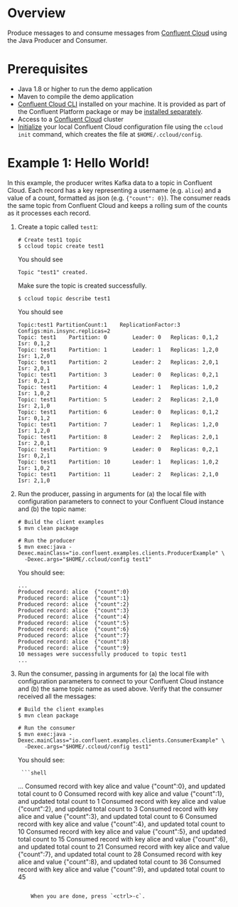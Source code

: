 # Overview

Produce messages to and consume messages from [Confluent Cloud](https://www.confluent.io/confluent-cloud/) using the Java Producer and Consumer.


# Prerequisites

* Java 1.8 or higher to run the demo application
* Maven to compile the demo application
* [Confluent Cloud CLI](https://docs.confluent.io/current/cloud/cli/install.html) installed on your machine. It is provided as part of the Confluent Platform package or may be [installed separately](https://docs.confluent.io/current/cloud/cli/install.html).
* Access to a [Confluent Cloud](https://www.confluent.io/confluent-cloud/) cluster
* [Initialize](https://docs.confluent.io/current/cloud/cli/multi-cli.html#connect-ccloud-cli-to-a-cluster) your local Confluent Cloud configuration file using the `ccloud init` command, which creates the file at `$HOME/.ccloud/config`.

# Example 1: Hello World!

In this example, the producer writes Kafka data to a topic in Confluent Cloud. 
Each record has a key representing a username (e.g. `alice`) and a value of a count, formatted as json (e.g. `{"count": 0}`).
The consumer reads the same topic from Confluent Cloud and keeps a rolling sum of the counts as it processes each record.

1. Create a topic called `test1`:

	```shell
	# Create test1 topic
	$ ccloud topic create test1
	```
	You should see
	
	```
	Topic "test1" created.
	```
	Make sure the topic is created successfully.
	
	```shell
	$ ccloud topic describe test1
	```
	
	You should see

	```
	Topic:test1	PartitionCount:1	ReplicationFactor:3	Configs:min.insync.replicas=2
	Topic: test1	Partition: 0		Leader: 0	Replicas: 0,1,2	Isr: 0,1,2
	Topic: test1	Partition: 1		Leader: 1	Replicas: 1,2,0	Isr: 1,2,0
	Topic: test1	Partition: 2		Leader: 2	Replicas: 2,0,1	Isr: 2,0,1
	Topic: test1	Partition: 3		Leader: 0	Replicas: 0,2,1	Isr: 0,2,1
	Topic: test1	Partition: 4		Leader: 1	Replicas: 1,0,2	Isr: 1,0,2
	Topic: test1	Partition: 5		Leader: 2	Replicas: 2,1,0	Isr: 2,1,0
	Topic: test1	Partition: 6		Leader: 0	Replicas: 0,1,2	Isr: 0,1,2
	Topic: test1	Partition: 7		Leader: 1	Replicas: 1,2,0	Isr: 1,2,0
	Topic: test1	Partition: 8		Leader: 2	Replicas: 2,0,1	Isr: 2,0,1
	Topic: test1	Partition: 9		Leader: 0	Replicas: 0,2,1	Isr: 0,2,1
	Topic: test1	Partition: 10		Leader: 1	Replicas: 1,0,2	Isr: 1,0,2
	Topic: test1	Partition: 11		Leader: 2	Replicas: 2,1,0	Isr: 2,1,0
	```

2. Run the producer, passing in arguments for (a) the local file with configuration parameters to connect to your Confluent Cloud instance and (b) the topic name:

	```shell
	# Build the client examples
	$ mvn clean package
	
	# Run the producer
	$ mvn exec:java -Dexec.mainClass="io.confluent.examples.clients.ProducerExample" \
	  -Dexec.args="$HOME/.ccloud/config test1"
	```

	You should see:
	
	```shell
	...
	Produced record: alice	{"count":0}
	Produced record: alice	{"count":1}
	Produced record: alice	{"count":2}
	Produced record: alice	{"count":3}
	Produced record: alice	{"count":4}
	Produced record: alice	{"count":5}
	Produced record: alice	{"count":6}
	Produced record: alice	{"count":7}
	Produced record: alice	{"count":8}
	Produced record: alice	{"count":9}
	10 messages were successfully produced to topic test1
	...
	```

3. Run the consumer, passing in arguments for (a) the local file with configuration parameters to connect to your Confluent Cloud instance and (b) the same topic name as used above. Verify that the consumer received all the messages:

	```shell
	# Build the client examples
	$ mvn clean package
	
	# Run the consumer
	$ mvn exec:java -Dexec.mainClass="io.confluent.examples.clients.ConsumerExample" \
	  -Dexec.args="$HOME/.ccloud/config test1"
	```

	You should see:

        ```shell
	...
	Consumed record with key alice and value {"count":0}, and updated total count to 0
	Consumed record with key alice and value {"count":1}, and updated total count to 1
	Consumed record with key alice and value {"count":2}, and updated total count to 3
	Consumed record with key alice and value {"count":3}, and updated total count to 6
	Consumed record with key alice and value {"count":4}, and updated total count to 10
	Consumed record with key alice and value {"count":5}, and updated total count to 15
	Consumed record with key alice and value {"count":6}, and updated total count to 21
	Consumed record with key alice and value {"count":7}, and updated total count to 28
	Consumed record with key alice and value {"count":8}, and updated total count to 36
	Consumed record with key alice and value {"count":9}, and updated total count to 45
	```

        When you are done, press `<ctrl>-c`.

